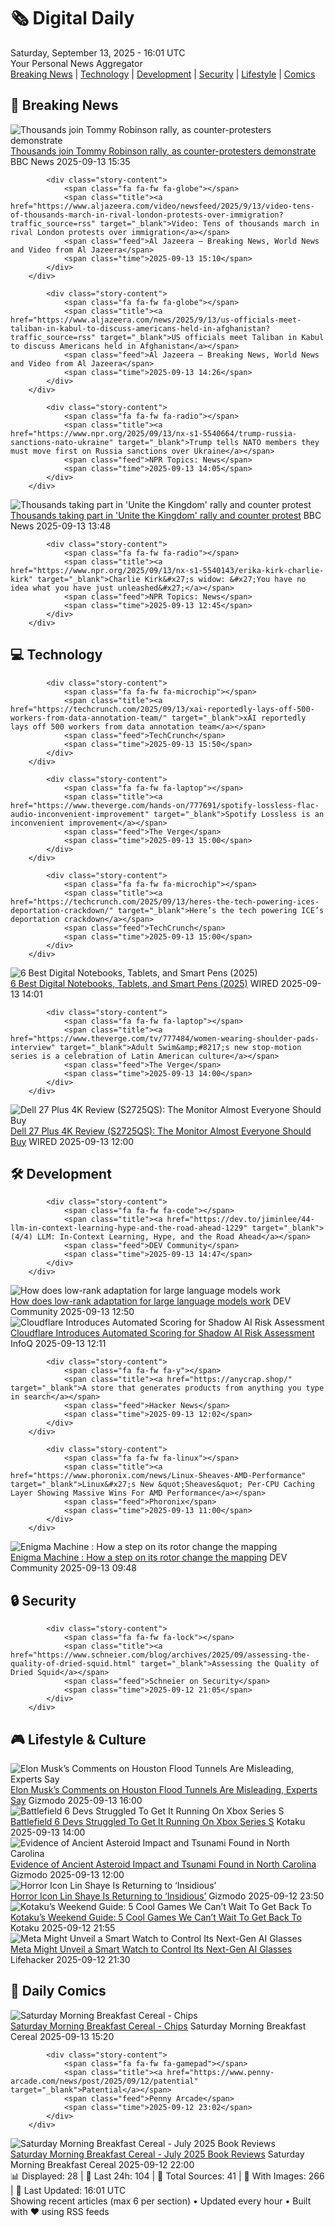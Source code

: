 <!-- Processing 54 RSS feeds at 2025-09-13 16:01:37 UTC -->
<!-- Processing: XKCD -->
<!-- Processing: Saturday Morning Breakfast Cereal -->
<!-- Processing: Garfield -->
<!-- Processing: Dilbert -->
<!-- Processing: Questionable Content -->
<!-- Processing: CNN Breaking News -->
<!-- Processing: BBC Breaking News -->
<!-- Processing: Al Jazeera Breaking News -->
<!-- Processing: Reuters Top News -->
<!-- Processing: Reuters World News -->
<!-- Processing: Associated Press Breaking -->
<!-- Processing: Guardian World News -->
<!-- Processing: TechCrunch -->
<!-- Processing: O'Reilly Radar -->
<!-- Processing: WIRED -->
<!-- Processing: Hacker News -->
<!-- Processing: StackOverflow Blog -->
<!-- Processing: Phoronix Linux News -->
<!-- Processing: It's FOSS -->
<!-- Processing: OMG! Ubuntu -->
<!-- Processing: DistroWatch -->
<!-- Processing: Linux.com -->
<!-- Processing: Red Hat Blog -->
<!-- Processing: InfoQ -->
<!-- Processing: DZone -->
<!-- Processing: Lifehacker -->
<!-- Processing: Gizmodo -->
<!-- Processing: Kotaku -->
<!-- Processing: Boing Boing -->
<!-- Generated 8 new posts out of 29 feeds processed -->
<div class="newspaper-header">
    <h1 class="newspaper-title">🗞️ Digital Daily</h1>
    <div class="newspaper-date">Saturday, September 13, 2025 - 16:01 UTC</div>
    <div class="newspaper-subtitle">Your Personal News Aggregator</div>
</div>

<div class="newspaper-nav">
    <a href="#breaking">Breaking News</a> |
    <a href="#tech">Technology</a> |
    <a href="#dev">Development</a> |
    <a href="#security">Security</a> |
    <a href="#lifestyle">Lifestyle</a> |
    <a href="#webcomics">Comics</a>
</div>

<div class="news-section breaking-news" id="breaking">
<h2 class="section-header">🚨 Breaking News</h2>
<div class="stories-container">
<div class="story">
            <img src="https://ichef.bbci.co.uk/ace/standard/240/cpsprodpb/9b41/live/b000b990-90a0-11f0-9501-e11accb9a258.jpg" alt="Thousands join Tommy Robinson rally, as counter-protesters demonstrate" class="story-image" loading="lazy" onerror="this.style.display='none'">
            <div class="story-content">
                <span class="fa fa-fw fa-flag"></span>
                <span class="title"><a href="https://www.bbc.com/news/articles/cwydezxl0xlo?at_medium=RSS&at_campaign=rss" target="_blank">Thousands join Tommy Robinson rally, as counter-protesters demonstrate</a></span>
                <span class="feed">BBC News</span>
                <span class="time">2025-09-13 15:35</span>
            </div>
        </div>
<div class="story">
            
            <div class="story-content">
                <span class="fa fa-fw fa-globe"></span>
                <span class="title"><a href="https://www.aljazeera.com/video/newsfeed/2025/9/13/video-tens-of-thousands-march-in-rival-london-protests-over-immigration?traffic_source=rss" target="_blank">Video: Tens of thousands march in rival London protests over immigration</a></span>
                <span class="feed">Al Jazeera – Breaking News, World News and Video from Al Jazeera</span>
                <span class="time">2025-09-13 15:10</span>
            </div>
        </div>
<div class="story">
            
            <div class="story-content">
                <span class="fa fa-fw fa-globe"></span>
                <span class="title"><a href="https://www.aljazeera.com/news/2025/9/13/us-officials-meet-taliban-in-kabul-to-discuss-americans-held-in-afghanistan?traffic_source=rss" target="_blank">US officials meet Taliban in Kabul to discuss Americans held in Afghanistan</a></span>
                <span class="feed">Al Jazeera – Breaking News, World News and Video from Al Jazeera</span>
                <span class="time">2025-09-13 14:26</span>
            </div>
        </div>
<div class="story">
            
            <div class="story-content">
                <span class="fa fa-fw fa-radio"></span>
                <span class="title"><a href="https://www.npr.org/2025/09/13/nx-s1-5540664/trump-russia-sanctions-nato-ukraine" target="_blank">Trump tells NATO members they must move first on Russia sanctions over Ukraine</a></span>
                <span class="feed">NPR Topics: News</span>
                <span class="time">2025-09-13 14:05</span>
            </div>
        </div>
<div class="story">
            <img src="https://ichef.bbci.co.uk/ace/standard/240/cpsprodpb/9b41/live/b000b990-90a0-11f0-9501-e11accb9a258.jpg" alt="Thousands taking part in &#x27;Unite the Kingdom&#x27; rally and counter protest" class="story-image" loading="lazy" onerror="this.style.display='none'">
            <div class="story-content">
                <span class="fa fa-fw fa-flag"></span>
                <span class="title"><a href="https://www.bbc.com/news/articles/cwydezxl0xlo?at_medium=RSS&at_campaign=rss" target="_blank">Thousands taking part in &#x27;Unite the Kingdom&#x27; rally and counter protest</a></span>
                <span class="feed">BBC News</span>
                <span class="time">2025-09-13 13:48</span>
            </div>
        </div>
<div class="story">
            
            <div class="story-content">
                <span class="fa fa-fw fa-radio"></span>
                <span class="title"><a href="https://www.npr.org/2025/09/13/nx-s1-5540143/erika-kirk-charlie-kirk" target="_blank">Charlie Kirk&#x27;s widow: &#x27;You have no idea what you have just unleashed&#x27;</a></span>
                <span class="feed">NPR Topics: News</span>
                <span class="time">2025-09-13 12:45</span>
            </div>
        </div>
</div>
</div>
<div class="news-section tech-news" id="tech">
<h2 class="section-header">💻 Technology</h2>
<div class="stories-container">
<div class="story">
            
            <div class="story-content">
                <span class="fa fa-fw fa-microchip"></span>
                <span class="title"><a href="https://techcrunch.com/2025/09/13/xai-reportedly-lays-off-500-workers-from-data-annotation-team/" target="_blank">xAI reportedly lays off 500 workers from data annotation team</a></span>
                <span class="feed">TechCrunch</span>
                <span class="time">2025-09-13 15:50</span>
            </div>
        </div>
<div class="story">
            
            <div class="story-content">
                <span class="fa fa-fw fa-laptop"></span>
                <span class="title"><a href="https://www.theverge.com/hands-on/777691/spotify-lossless-flac-audio-inconvenient-improvement" target="_blank">Spotify Lossless is an inconvenient improvement</a></span>
                <span class="feed">The Verge</span>
                <span class="time">2025-09-13 15:00</span>
            </div>
        </div>
<div class="story">
            
            <div class="story-content">
                <span class="fa fa-fw fa-microchip"></span>
                <span class="title"><a href="https://techcrunch.com/2025/09/13/heres-the-tech-powering-ices-deportation-crackdown/" target="_blank">Here’s the tech powering ICE’s deportation crackdown</a></span>
                <span class="feed">TechCrunch</span>
                <span class="time">2025-09-13 15:00</span>
            </div>
        </div>
<div class="story">
            <img src="https://media.wired.com/photos/683df8619e757609853d6d2e/master/pass/Best-Digital-Notebooks-and-Smart-Pens_052025_Lede.png" alt="6 Best Digital Notebooks, Tablets, and Smart Pens (2025)" class="story-image" loading="lazy" onerror="this.style.display='none'">
            <div class="story-content">
                <span class="fa fa-fw fa-bolt"></span>
                <span class="title"><a href="https://www.wired.com/gallery/best-smart-notebooks-and-smart-pens/" target="_blank">6 Best Digital Notebooks, Tablets, and Smart Pens (2025)</a></span>
                <span class="feed">WIRED</span>
                <span class="time">2025-09-13 14:01</span>
            </div>
        </div>
<div class="story">
            
            <div class="story-content">
                <span class="fa fa-fw fa-laptop"></span>
                <span class="title"><a href="https://www.theverge.com/tv/777484/women-wearing-shoulder-pads-interview" target="_blank">Adult Swim&amp;#8217;s new stop-motion series is a celebration of Latin American culture</a></span>
                <span class="feed">The Verge</span>
                <span class="time">2025-09-13 14:00</span>
            </div>
        </div>
<div class="story">
            <img src="https://media.wired.com/photos/68c4c64e5a96d6ae40ca43b3/master/pass/Review-%20Dell%2027%20Plus%204K%20Monitor.png" alt="Dell 27 Plus 4K Review (S2725QS): The Monitor Almost Everyone Should Buy" class="story-image" loading="lazy" onerror="this.style.display='none'">
            <div class="story-content">
                <span class="fa fa-fw fa-bolt"></span>
                <span class="title"><a href="https://www.wired.com/review/dell-27-plus-4k-monitor-s2725qs/" target="_blank">Dell 27 Plus 4K Review (S2725QS): The Monitor Almost Everyone Should Buy</a></span>
                <span class="feed">WIRED</span>
                <span class="time">2025-09-13 12:00</span>
            </div>
        </div>
</div>
</div>
<div class="news-section dev-news" id="dev">
<h2 class="section-header">🛠️ Development</h2>
<div class="stories-container">
<div class="story">
            
            <div class="story-content">
                <span class="fa fa-fw fa-code"></span>
                <span class="title"><a href="https://dev.to/jiminlee/44-llm-in-context-learning-hype-and-the-road-ahead-1229" target="_blank">(4/4) LLM: In-Context Learning, Hype, and the Road Ahead</a></span>
                <span class="feed">DEV Community</span>
                <span class="time">2025-09-13 14:47</span>
            </div>
        </div>
<div class="story">
            <img src="https://media2.dev.to/dynamic/image/width=800%2Cheight=%2Cfit=scale-down%2Cgravity=auto%2Cformat=auto/https%3A%2F%2Fdev-to-uploads.s3.amazonaws.com%2Fuploads%2Farticles%2Fkcguzr3yaklos0l9cuur.png" alt="How does low-rank adaptation for large language models work" class="story-image" loading="lazy" onerror="this.style.display='none'">
            <div class="story-content">
                <span class="fa fa-fw fa-code"></span>
                <span class="title"><a href="https://dev.to/lewis_won/how-do-low-rank-adaptation-of-large-language-models-work-3ga6" target="_blank">How does low-rank adaptation for large language models work</a></span>
                <span class="feed">DEV Community</span>
                <span class="time">2025-09-13 12:50</span>
            </div>
        </div>
<div class="story">
            <img src="https://res.infoq.com/news/2025/09/cloudflare-automated-scoring/en/headerimage/generatedHeaderImage-1757110665701.jpg" alt="Cloudflare Introduces Automated Scoring for Shadow AI Risk Assessment" class="story-image" loading="lazy" onerror="this.style.display='none'">
            <div class="story-content">
                <span class="fa fa-fw fa-info-circle"></span>
                <span class="title"><a href="https://www.infoq.com/news/2025/09/cloudflare-automated-scoring/?utm_campaign=infoq_content&utm_source=infoq&utm_medium=feed&utm_term=global" target="_blank">Cloudflare Introduces Automated Scoring for Shadow AI Risk Assessment</a></span>
                <span class="feed">InfoQ</span>
                <span class="time">2025-09-13 12:11</span>
            </div>
        </div>
<div class="story">
            
            <div class="story-content">
                <span class="fa fa-fw fa-y"></span>
                <span class="title"><a href="https://anycrap.shop/" target="_blank">A store that generates products from anything you type in search</a></span>
                <span class="feed">Hacker News</span>
                <span class="time">2025-09-13 12:02</span>
            </div>
        </div>
<div class="story">
            
            <div class="story-content">
                <span class="fa fa-fw fa-linux"></span>
                <span class="title"><a href="https://www.phoronix.com/news/Linux-Sheaves-AMD-Performance" target="_blank">Linux&#x27;s New &quot;Sheaves&quot; Per-CPU Caching Layer Showing Massive Wins For AMD Performance</a></span>
                <span class="feed">Phoronix</span>
                <span class="time">2025-09-13 11:00</span>
            </div>
        </div>
<div class="story">
            <img src="https://media2.dev.to/dynamic/image/width=800%2Cheight=%2Cfit=scale-down%2Cgravity=auto%2Cformat=auto/https%3A%2F%2Fdev-to-uploads.s3.amazonaws.com%2Fuploads%2Farticles%2Fffsq2vghs4ix372d305b.png" alt="Enigma Machine : How a step on its rotor change the mapping" class="story-image" loading="lazy" onerror="this.style.display='none'">
            <div class="story-content">
                <span class="fa fa-fw fa-code"></span>
                <span class="title"><a href="https://dev.to/heavenhunter/enigma-machine-how-a-step-on-its-rotor-change-the-mapping-24nf" target="_blank">Enigma Machine : How a step on its rotor change the mapping</a></span>
                <span class="feed">DEV Community</span>
                <span class="time">2025-09-13 09:48</span>
            </div>
        </div>
</div>
</div>
<div class="news-section security-news" id="security">
<h2 class="section-header">🔒 Security</h2>
<div class="stories-container">
<div class="story">
            
            <div class="story-content">
                <span class="fa fa-fw fa-lock"></span>
                <span class="title"><a href="https://www.schneier.com/blog/archives/2025/09/assessing-the-quality-of-dried-squid.html" target="_blank">Assessing the Quality of Dried Squid</a></span>
                <span class="feed">Schneier on Security</span>
                <span class="time">2025-09-12 21:05</span>
            </div>
        </div>
</div>
</div>
<div class="news-section lifestyle-news" id="lifestyle">
<h2 class="section-header">🎮 Lifestyle & Culture</h2>
<div class="stories-container">
<div class="story">
            <img src="https://gizmodo.com/app/uploads/2024/09/Elon-Musk-speaks-at-a-conference-in-Beverly-Hills.jpg" alt="Elon Musk’s Comments on Houston Flood Tunnels Are Misleading, Experts Say" class="story-image" loading="lazy" onerror="this.style.display='none'">
            <div class="story-content">
                <span class="fa fa-fw fa-computer"></span>
                <span class="title"><a href="https://gizmodo.com/elon-musks-comments-on-houston-flood-tunnels-are-misleading-experts-say-2000658393" target="_blank">Elon Musk’s Comments on Houston Flood Tunnels Are Misleading, Experts Say</a></span>
                <span class="feed">Gizmodo</span>
                <span class="time">2025-09-13 16:00</span>
            </div>
        </div>
<div class="story">
            <img src="https://kotaku.com/app/uploads/2025/07/cdf7d8bf3b613a06b486e7a234fa51e4.jpg" alt="Battlefield 6 Devs Struggled To Get It Running On Xbox Series S" class="story-image" loading="lazy" onerror="this.style.display='none'">
            <div class="story-content">
                <span class="fa fa-fw fa-gamepad"></span>
                <span class="title"><a href="https://kotaku.com/battlefield-6-devs-struggled-xbox-series-s-60-fps-switch-2-2000625487" target="_blank">Battlefield 6 Devs Struggled To Get It Running On Xbox Series S</a></span>
                <span class="feed">Kotaku</span>
                <span class="time">2025-09-13 14:00</span>
            </div>
        </div>
<div class="story">
            <img src="https://gizmodo.com/app/uploads/2025/09/Bolide-impact-in-Chesapeake-Bay.jpg" alt="Evidence of Ancient Asteroid Impact and Tsunami Found in North Carolina" class="story-image" loading="lazy" onerror="this.style.display='none'">
            <div class="story-content">
                <span class="fa fa-fw fa-computer"></span>
                <span class="title"><a href="https://gizmodo.com/evidence-of-ancient-asteroid-impact-and-tsunami-found-in-north-carolina-2000657598" target="_blank">Evidence of Ancient Asteroid Impact and Tsunami Found in North Carolina</a></span>
                <span class="feed">Gizmodo</span>
                <span class="time">2025-09-13 12:00</span>
            </div>
        </div>
<div class="story">
            <img src="https://gizmodo.com/app/uploads/2025/09/Lin-Shaye-Insidious.jpg" alt="Horror Icon Lin Shaye Is Returning to ‘Insidious’" class="story-image" loading="lazy" onerror="this.style.display='none'">
            <div class="story-content">
                <span class="fa fa-fw fa-computer"></span>
                <span class="title"><a href="https://gizmodo.com/horror-icon-lin-shaye-is-returning-to-insidious-2000658499" target="_blank">Horror Icon Lin Shaye Is Returning to ‘Insidious’</a></span>
                <span class="feed">Gizmodo</span>
                <span class="time">2025-09-12 23:50</span>
            </div>
        </div>
<div class="story">
            <img src="https://kotaku.com/app/uploads/2025/09/KWG-912.jpg" alt="Kotaku’s Weekend Guide: 5 Cool Games We Can’t Wait To Get Back To" class="story-image" loading="lazy" onerror="this.style.display='none'">
            <div class="story-content">
                <span class="fa fa-fw fa-gamepad"></span>
                <span class="title"><a href="https://kotaku.com/kotaku-games-to-play-borderlands-silksong-shadow-2000625508" target="_blank">Kotaku’s Weekend Guide: 5 Cool Games We Can’t Wait To Get Back To</a></span>
                <span class="feed">Kotaku</span>
                <span class="time">2025-09-12 21:55</span>
            </div>
        </div>
<div class="story">
            <img src="https://lifehacker.com/imagery/articles/01K4ZNPFMQA7JVA1BNSQZDA94T/hero-image.jpg" alt="Meta Might Unveil a Smart Watch to Control Its Next-Gen AI Glasses" class="story-image" loading="lazy" onerror="this.style.display='none'">
            <div class="story-content">
                <span class="fa fa-fw fa-life-ring"></span>
                <span class="title"><a href="https://lifehacker.com/tech/meta-smart-watch-prada-rumors?utm_medium=RSS" target="_blank">Meta Might Unveil a Smart Watch to Control Its Next-Gen AI Glasses</a></span>
                <span class="feed">Lifehacker</span>
                <span class="time">2025-09-12 21:30</span>
            </div>
        </div>
</div>
</div>
<div class="news-section webcomics-section" id="webcomics">
<h2 class="section-header">🎨 Daily Comics</h2>
<div class="stories-container">
<div class="story">
            <img src="https://www.smbc-comics.com/comics/1757652206-20250913.png" alt="Saturday Morning Breakfast Cereal - Chips" class="story-image" loading="lazy" onerror="this.style.display='none'">
            <div class="story-content">
                <span class="fa fa-fw fa-smile"></span>
                <span class="title"><a href="https://www.smbc-comics.com/comic/chips" target="_blank">Saturday Morning Breakfast Cereal - Chips</a></span>
                <span class="feed">Saturday Morning Breakfast Cereal</span>
                <span class="time">2025-09-13 15:20</span>
            </div>
        </div>
<div class="story">
            
            <div class="story-content">
                <span class="fa fa-fw fa-gamepad"></span>
                <span class="title"><a href="https://www.penny-arcade.com/news/post/2025/09/12/patential" target="_blank">Patential</a></span>
                <span class="feed">Penny Arcade</span>
                <span class="time">2025-09-12 23:02</span>
            </div>
        </div>
<div class="story">
            <img src="https://www.smbc-comics.com/comics/1757700613-bookreview2025julycolor.png" alt="Saturday Morning Breakfast Cereal - July 2025 Book Reviews" class="story-image" loading="lazy" onerror="this.style.display='none'">
            <div class="story-content">
                <span class="fa fa-fw fa-smile"></span>
                <span class="title"><a href="https://www.smbc-comics.com/comic/july-2025-book-reviews" target="_blank">Saturday Morning Breakfast Cereal - July 2025 Book Reviews</a></span>
                <span class="feed">Saturday Morning Breakfast Cereal</span>
                <span class="time">2025-09-12 22:00</span>
            </div>
        </div>
</div>
</div>

<div class="newspaper-footer">
    <div class="stats">
        📊 Displayed: 28 | 📅 Last 24h: 104 | 📡 Total Sources: 41 | 📸 With Images: 266 |
        🔄 Last Updated: 16:01 UTC
    </div>
    <div class="footer-note">
        Showing recent articles (max 6 per section) • Updated every hour • Built with ❤️ using RSS feeds
    </div>
</div>
